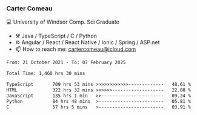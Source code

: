 ### Carter Comeau

💻 University of Windsor Comp. Sci Graduate

- ⚒️ Java / TypeScript / C / Python
- ⚙️ Angular / React / React Native / Ionic / Spring / ASP.net
- 📫 How to reach me: cartercomeau@icloud.com

<!--START_SECTION:waka-->

```txt
From: 21 October 2021 - To: 07 February 2025

Total Time: 1,460 hrs 30 mins

TypeScript       709 hrs 53 mins >>>>>>>>>>>>-------------   48.61 %
HTML             322 hrs 32 mins >>>>>>-------------------   22.08 %
JavaScript       135 hrs 1 min   >>-----------------------   09.24 %
Python           84 hrs 48 mins  >------------------------   05.81 %
C                57 hrs 5 mins   >------------------------   03.91 %
```

<!--END_SECTION:waka-->
